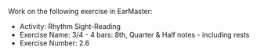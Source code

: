 Work on the following exercise in EarMaster:
- Activity: Rhythm Sight-Reading
- Exercise Name: 3/4 - 4 bars: 8th, Quarter & Half notes - including rests
- Exercise Number: 2.6

